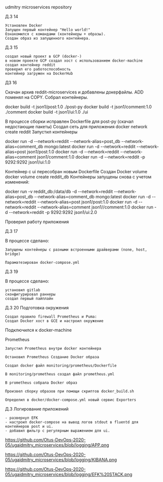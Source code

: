 udmitry microservices repository

Д.З 14

    Установлен Docker
    Запущен первый контейнер "Hello world!"
    Ознакомился с командами (контейнеры + образы).
    Создан образ из запущенного контейнера.

Д.3 15

    создал новый проект в GCP (docker-)
    в новом проекте GCP создал хост с использованием docker-machine
    создал контейнер reddit
    проверил его работоспособность
    контейнер загружен на DockerHub

ДЗ 16

Скачан архив reddit-microservices и добавлены докерфайлы. ADD поменял на COPY. Собрал контейнеры.

docker build -t json1/post:1.0 ./post-py docker build -t json1/comment:1.0 ./comment docker build -t json1/ui:1.0 ./ui

В процессе сборки исправлен Dockerfile для post-py (скачал недостающие пакеты) Создал сеть для приложения docker network create reddit Запустил контейнеры

docker run -d --network=reddit --network-alias=post_db --network-alias=comment_db mongo:latest docker run -d --network=reddit --network-alias=post json1/post:1.0 docker run -d --network=reddit --network-alias=comment json1/comment:1.0 docker run -d --network=reddit -p 9292:9292 json1/ui:1.0

Контейнер с ui пересобран новым Dockerfile Создан Docker volume docker volume create reddit_db Контейнеры запущены снова с учетом изменений:

docker run -v reddit_db:/data/db -d --network=reddit --network-alias=post_db --network-alias=comment_db mongo:latest docker run -d --network=reddit --network-alias=post json1/post:1.0 docker run -d --network=reddit --network-alias=comment json1//comment:1.0 docker run -d --network=reddit -p 9292:9292 json1/ui:2.0

Проверил работу приложения

Д.З 17

В процессе сделано:

    Запущены контейнеры с разными встроенными драйверами (none, host, bridge)

    Параматезирован docker-compose.yml

Д.З 19

В процессе сделано:

    установил gitlab
    сконфигурировал раннеры
    создал первый пайплайн

Д.3 20 Подготовка окружения

    Создал правило firewall Prometheus и Puma:
    Создал Docker хост в GCE и настроил окружение

Подключился к docker-machine

Prometheus

    Запустил Prometheus внутри docker контейнера

    Остановил Prometheus Создание Docker образа

    Создал docker файл monitoring/prometheus/Dockerfile

    В monitoring/prometheus создал файл prometheus.yml

    В prometheus собрала Docker образ

    Произвел сборку образов при помощи скриптов docker_build.sh

    Определил в docker/docker-compose.yml новый сервис Exporters

Д.З Логирование приложений 

    - развернул EFK
    - настроил docker-compose на вывод логов stdout в fluentd для контейнеров post и ui.
    - добавил фильтр с регулярным выражением для ui.
https://github.com/Otus-DevOps-2020-05/ugaidmitry_microservices/blob/logging/APP.png

https://github.com/Otus-DevOps-2020-05/ugaidmitry_microservices/blob/logging/KIBANA.png

https://github.com/Otus-DevOps-2020-05/ugaidmitry_microservices/blob/logging/EFK%20STACK.png














   
